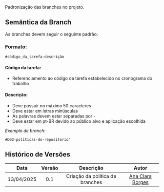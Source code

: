 Padronização das branches no projeto. 

## Semântica da Branch

As branches devem seguir o seguinte padrão:

### Formato:
```
#código_da_tarefa-descrição
```

#### Código da tarefa:
- Referenciamento ao código da tarefa estabelecido no cronograma do trabalho

#### Descrição:
- Deve possuir no máximo 50 caracteres
- Deve estar em letras minúsculas
- As palavras devem estar separadas por -
- Deve estar em pt-BR devido ao público alvo e aplicação escolhida

*Exemplo de branch:*
```
#D02-politicas-do-repositorio"
```

## Histórico de Versões


| Data       | Versão | Descrição                                 | Autor             |
| :--------: | :----: | :----------:                              | :---------------: |
| 13/04/2025 |  0.1   | Criação da política de branches           | [Ana Clara Borges](https://github.com/anabborges)|